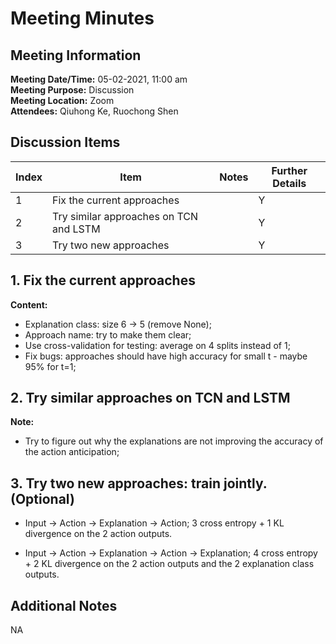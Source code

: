 # Meeting Minutes
## Meeting Information
**Meeting Date/Time:** 05-02-2021, 11:00 am <br>
**Meeting Purpose:** Discussion <br>
**Meeting Location:** Zoom <br>
**Attendees:** Qiuhong Ke, Ruochong Shen


## Discussion Items
Index | Item | Notes | Further Details |
---- | ---- | ---- | ---- |
1 | Fix the current approaches |  | Y |
2 | Try similar approaches on TCN and LSTM | | Y |
3 | Try two new approaches | | Y |

## 1. Fix the current approaches
**Content:** 
- Explanation class: size 6 -> 5 (remove None);
- Approach name: try to make them clear;
- Use cross-validation for testing: average on 4 splits instead of 1;
- Fix bugs: approaches should have high accuracy for small t - maybe 95% for t=1;

## 2. Try similar approaches on TCN and LSTM
**Note:**
- Try to figure out why the explanations are not improving the accuracy of the action anticipation;

## 3. Try two new approaches: train jointly. (Optional)
- Input -> Action -> Explanation -> Action;
3 cross entropy + 1 KL divergence on the 2 action outputs.

- Input -> Action -> Explanation -> Action -> Explanation;
4 cross entropy + 2 KL divergence on the 2 action outputs and the 2 explanation class outputs.
 
## Additional Notes
NA
